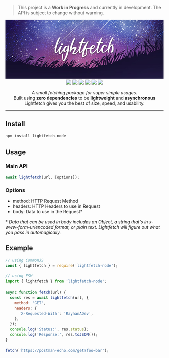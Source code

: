 > This project is a **Work in Progress** and currently in development. The API is
> subject to change without warning.

<div align="center">
	<a href="https://github.com/RayhanADev/lightfetch">
		<img src="https://github.com/RayhanADev/lightfetch/blob/master/images/lightfetch.png?raw=true" alt="Lightfetch Banner" width="900" />
	</a>
	<br />
	<a href="https://github.com/RayhanADev/lightfetch/graphs/contributors"><img src="https://img.shields.io/github/contributors/RayhanADev/lightfetch.svg?style=for-the-badge"></a>
	<a href="https://github.com/RayhanADev/lightfetch.svg/graphs/contributors"><img src="https://img.shields.io/github/forks/RayhanADev/lightfetch.svg?style=for-the-badge"></a>
	<a href="https://github.com/RayhanADev/lightfetch/stargazers"><img src="https://img.shields.io/github/stars/RayhanADev/lightfetch.svg?style=for-the-badge"></a>
	<a href="https://github.com/RayhanADev/lightfetch/issues"><img src="https://img.shields.io/github/issues/RayhanADev/lightfetch.svg?style=for-the-badge"></a>
	<a href="https://github.com/RayhanADev/lightfetch/blob/master/LICENSE"><img src="https://img.shields.io/github/license/RayhanADev/lightfetch.svg?style=for-the-badge"></a>
	<a href="https://www.npmjs.com/package/lightfetch-node"><img src="https://img.shields.io/npm/dw/lightfetch-node?style=for-the-badge"></a>
	<p>
		<em>A small fetching package for super simple usages.</em>
		<br />
		Built using <strong>zero dependencies</strong> to be <strong>lightweight</strong>
		and <strong>asynchronous</strong>
		<br />
		Lightfetch gives you the best of size, speed, and usability.
	</p>
</div>

---

## Install

```sh
npm install lightfetch-node
```

## Usage

### Main API

```js
await lightfetch(url, [options]);
```

### Options

-   method: HTTP Request Method
-   headers: HTTP Headers to use in Request
-   body: Data to use in the Request*

\* *Data that can be used in body includes an Object, a string that's 
in x-www-form-urlencoded format, or plain text. Lightfetch will figure
out what you pass in automagically.*

## Example

```js
// using CommonJS
const { lightfetch } = require('lightfetch-node');

// using ESM
import { lightfetch } from 'lightfetch-node';

async function fetch(url) {
  const res = await lightfetch(url, {
    method: 'GET',
    headers: {
      'X-Requested-With': 'RayhanADev',
    },
  });
  console.log('Status:', res.status);
  console.log('Response:', res.toJSON());
}

fetch('https://postman-echo.com/get?foo=bar');

```
